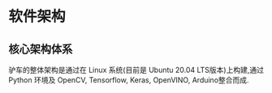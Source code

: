 # 软件架构
## 核心架构体系
驴车的整体架构是通过在 Linux 系统(目前是 Ubuntu 20.04 LTS版本)上构建,通过
Python 环境及 OpenCV, Tensorflow, Keras, OpenVINO, Arduino整合而成.
